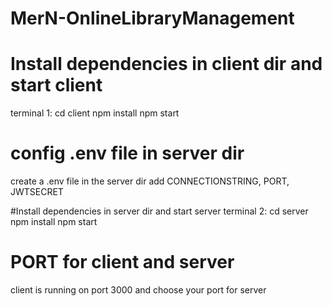 # MerN-OnlineLibraryManagement

# Install dependencies in client dir and start client
  terminal 1: cd client
              npm install
              npm start
  
# config .env file in server dir
 create a .env file in the server dir
 add CONNECTIONSTRING, PORT, JWTSECRET

#Install dependencies in server dir and start server
terminal 2: cd server
            npm install
            npm start
            
# PORT for client and server
client is running on port 3000 and choose your port for server

